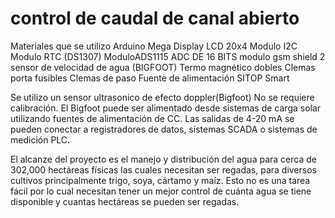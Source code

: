 # control de caudal de canal abierto
Materiales que se utilizo
Arduino Mega
Display LCD 20x4
Modulo I2C
Modulo RTC (DS1307)
ModuloADS1115 ADC DE 16 BITS
modulo gsm shield 2
sensor de velocidad de agua (BIGFOOT)
Termo magnético dobles
Clemas porta fusibles
Clemas de paso
Fuente de alimentación SITOP Smart

Se utilizo un sensor ultrasonico de efecto doppler(Bigfoot) No se requiere calibración. El Bigfoot puede ser alimentado desde sistemas de carga solar utilizando fuentes de alimentación de CC. Las salidas de 4-20 mA se pueden conectar a registradores de datos, sistemas SCADA o sistemas de medición PLC.

El alcanze del proyecto es el manejo y distribución del agua para cerca de 302,000 hectáreas físicas las cuales necesitan ser regadas, para diversos cultivos principalmente trigo, soya, cártamo y maíz. Esto no es una tarea fácil por lo cual necesitan tener un mejor control de cuánta agua se tiene disponible y cuantas hectáreas se pueden ser regadas.
